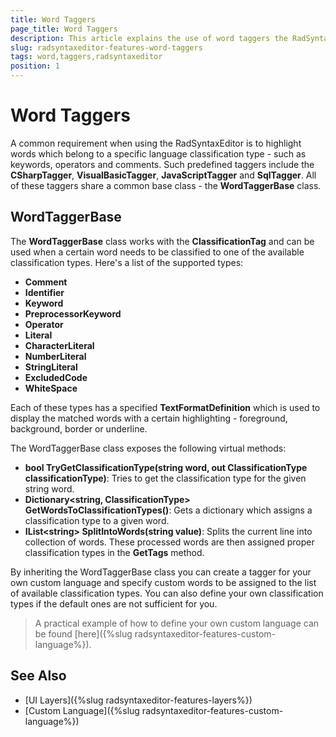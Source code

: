 ```yaml
---
title: Word Taggers
page_title: Word Taggers
description: This article explains the use of word taggers the RadSyntaxEditor control.
slug: radsyntaxeditor-features-word-taggers
tags: word,taggers,radsyntaxeditor
position: 1
---
```


# Word Taggers

A common requirement when using the RadSyntaxEditor is to highlight words which belong to a specific language classification type - such as keywords, operators and comments. Such predefined taggers include the **CSharpTagger**, **VisualBasicTagger**, **JavaScriptTagger** and **SqlTagger**. All of these taggers share a common base class - the **WordTaggerBase** class.

## WordTaggerBase

The **WordTaggerBase** class works with the **ClassificationTag** and can be used when a certain word needs to be classified to one of the available classification types. Here's a list of the supported types:

* **Comment**
* **Identifier**
* **Keyword**
* **PreprocessorKeyword**
* **Operator**
* **Literal**
* **CharacterLiteral**
* **NumberLiteral**
* **StringLiteral**
* **ExcludedCode**
* **WhiteSpace**

Each of these types has a specified **TextFormatDefinition** which is used to display the matched words with a certain highlighting - foreground, background, border or underline.

The WordTaggerBase class exposes the following virtual methods:

* **bool TryGetClassificationType(string word, out ClassificationType classificationType)**: Tries to get the classification type for the given string word.
* **Dictionary&lt;string, ClassificationType> GetWordsToClassificationTypes()**: Gets a dictionary which assigns a classification type to a given word.
* **IList&lt;string> SplitIntoWords(string value)**: Splits the current line into collection of words. These processed words are then assigned proper classification types in the **GetTags** method.

By inheriting the WordTaggerBase class you can create a tagger for your own custom language and specify custom words to be assigned to the list of available classification types. You can also define your own classification types if the default ones are not sufficient for you.

>A practical example of how to define your own custom language can be found [here]({%slug radsyntaxeditor-features-custom-language%}).

## See Also

* [UI Layers]({%slug radsyntaxeditor-features-layers%})
* [Custom Language]({%slug radsyntaxeditor-features-custom-language%})
